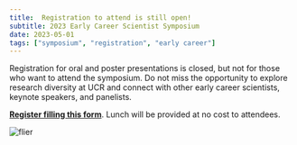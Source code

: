 ```yaml
---
title:  Registration to attend is still open!
subtitle: 2023 Early Career Scientist Symposium
date: 2023-05-01
tags: ["symposium", "registration", "early career"]
---
```


Registration for oral and poster presentations is closed, but not for those who want to attend the symposium. Do not miss the opportunity to explore research diversity at UCR and connect with other early career scientists, keynote speakers, and panelists.

**[Register filling this form](https://forms.gle/V8qDzrUGxh6eyS5m8)**. Lunch will be provided at no cost to attendees.

![flier](/img/posts/ECS_symposium_2023b.png)

<!--more-->